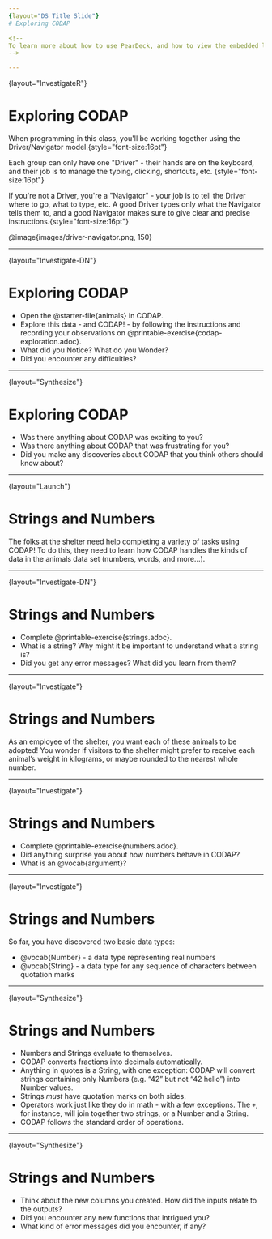 ```yaml
---
{layout="DS Title Slide"}  
# Exploring CODAP 

<!--
To learn more about how to use PearDeck, and how to view the embedded links on these slides without going into present mode visit https://help.peardeck.com/en
-->

---
```

{layout="InvestigateR"}
# Exploring CODAP

When programming in this class, you'll be working together using the Driver/Navigator model.{style="font-size:16pt"} 

Each group can only have one "Driver" - their hands are on the keyboard, and their job is to manage the typing, clicking, shortcuts, etc. {style="font-size:16pt"} 

If you're not a Driver, you're a "Navigator" - your job is to tell the Driver where to go, what to type, etc. A good Driver types only what the Navigator tells them to, and a good Navigator makes sure to give clear and precise instructions.{style="font-size:16pt"} 

@image{images/driver-navigator.png, 150}


<!--
This model of pair programming is extremely useful for teasing apart the "thinking" step from the "typing" one. Students - especially those who are new to text-based programming or typing itself - can struggle to put their thoughts into the programming environment. This model allows them to focus on _communicating their ideas_, but letting the Driver focus on the coding. Likewise, the Driver has a chance to focus on syntax and programming. Finally, the requirement that ideas are translated through another person's hands is an excellent scaffold for getting students talking about their thinking and about code.

@link{https://en.wikipedia.org/wiki/Pair_programming, You can read more about the Driver/Navigator model here...}
-->

---
{layout="Investigate-DN"}
# Exploring CODAP

- Open the @starter-file{animals} in CODAP.
- Explore this data - and CODAP! - by following the instructions and recording your observations on @printable-exercise{codap-exploration.adoc}.
- What did you Notice? What do you Wonder?
- Did you encounter any difficulties?

<!--
Possible challenges: the grey plus sign does not appear unless a table or table row is selected; the button that minimizes doesn't appear unless the table's title is selected; and, the same button that minimizes also expands.
-->
---

{layout="Synthesize"}
# Exploring CODAP

- Was there anything about CODAP was exciting to you?
- Was there anything about CODAP that was frustrating for you?
- Did you make any discoveries about CODAP that you think others should know about?


---
{layout="Launch"}
# Strings and Numbers

The folks at the shelter need help completing a variety of tasks using CODAP! To do this, they need to learn how CODAP handles the kinds of data in the animals data set (numbers, words, and more...).


---
{layout="Investigate-DN"}
# Strings and Numbers


- Complete @printable-exercise{strings.adoc}.
- What is a string? Why might it be important to understand what a string is?
- Did you get any error messages? What did you learn from them?

<!--
** A string is the data type for any sequence of characters between quotation marks. It is important to understand what a string is so that we can use them correctly and interpret error messages relating to string use.
** _Most of the error messages we've just seen were drawing our attention to @vocab{syntax errors}: missing commas, unclosed strings, etc._
-->

---
{layout="Investigate"}
# Strings and Numbers

As an employee of the shelter, you want each of these animals to be adopted! You wonder if visitors to the shelter might prefer to receive each animal’s weight in kilograms, or maybe rounded to the nearest whole number.


---
{layout="Investigate"}
# Strings and Numbers

- Complete @printable-exercise{numbers.adoc}.
- Did anything surprise you about how numbers behave in CODAP?
- What is an @vocab{argument}?

<!--
** _The arguments are the inputs to a function._
-->

---
{layout="Investigate"}
# Strings and Numbers

So far, you have discovered two basic data types:
- @vocab{Number} - a data type representing real numbers
- @vocab{String} - a data type for any sequence of characters between quotation marks


---
{layout="Synthesize"}
# Strings and Numbers


- Numbers and Strings evaluate to themselves.
- CODAP converts fractions into decimals automatically.
- Anything in quotes is a String, with one exception: CODAP will convert strings containing only Numbers (e.g. “42” but not “42 hello”) into Number values.
- Strings _must_ have quotation marks on both sides.
- Operators work just like they do in math - with a few exceptions. The `+`, for instance, will join together two strings, or a Number and a String.
- CODAP follows the standard order of operations.


---
{layout="Synthesize"}
# Strings and Numbers


- Think about the new columns you created. How did the inputs relate to the outputs?
- Did you encounter any new functions that intrigued you?
- What kind of error messages did you encounter, if any?


<!--
Error messages are a way for CODAP to explain what went wrong, and are a helpful way of finding mistakes. Emphasize how useful they can be, and why students should read those messages out loud before asking for help.
-->